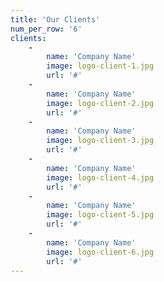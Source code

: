 ```yaml
---
title: 'Our Clients'
num_per_row: '6'
clients:
    -
        name: 'Company Name'
        image: logo-client-1.jpg
        url: '#'
    -
        name: 'Company Name'
        image: logo-client-2.jpg
        url: '#'
    -
        name: 'Company Name'
        image: logo-client-3.jpg
        url: '#'
    -
        name: 'Company Name'
        image: logo-client-4.jpg
        url: '#'
    -
        name: 'Company Name'
        image: logo-client-5.jpg
        url: '#'
    -
        name: 'Company Name'
        image: logo-client-6.jpg
        url: '#'
---
```



